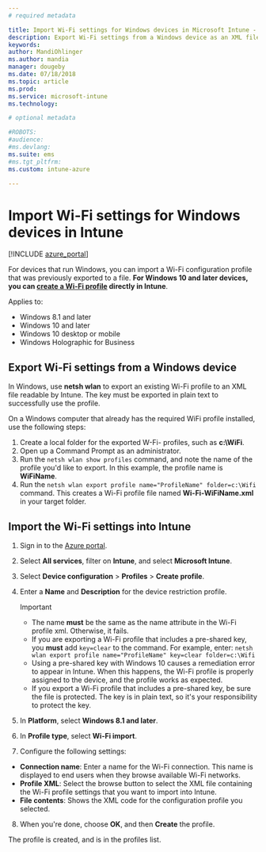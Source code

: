 ```yaml
---
# required metadata

title: Import Wi-Fi settings for Windows devices in Microsoft Intune - Azure | Microsoft Docs
description: Export Wi-Fi settings from a Windows device as an XML file using netsh wlan. Then, import this file in Intune to create a Wi-Fi profile for devices running Windows 8.1, Windows 10, and Windows Holographic for Business.
keywords:
author: MandiOhlinger
ms.author: mandia
manager: dougeby
ms.date: 07/18/2018
ms.topic: article
ms.prod:
ms.service: microsoft-intune
ms.technology:

# optional metadata

#ROBOTS:
#audience:
#ms.devlang:
ms.suite: ems
#ms.tgt_pltfrm:
ms.custom: intune-azure

---
```


# Import Wi-Fi settings for Windows devices in Intune

[!INCLUDE [azure_portal](./includes/azure_portal.md)]

For devices that run Windows, you can import a Wi-Fi configuration profile that was previously exported to a file. **For Windows 10 and later devices, you can [create a Wi-Fi profile](wi-fi-settings-windows.md) directly in Intune**.

Applies to:  
- Windows 8.1 and later
- Windows 10 and later
- Windows 10 desktop or mobile
- Windows Holographic for Business

## Export Wi-Fi settings from a Windows device

In Windows, use **netsh wlan** to export an existing Wi-Fi profile to an XML file readable by Intune. The key must be exported in plain text to successfully use the profile.

On a Windows computer that already has the required WiFi profile installed, use the following steps:

1. Create a local folder for the exported W-Fi- profiles, such as **c:\WiFi**.
2. Open up a Command Prompt as an administrator.
3. Run the `netsh wlan show profiles` command, and note the name of the profile you'd like to export. In this example, the profile name is **WiFiName**.
4. Run the `netsh wlan export profile name="ProfileName" folder=c:\Wifi` command. This creates a Wi-Fi profile file named **Wi-Fi-WiFiName.xml** in your target folder.

## Import the Wi-Fi settings into Intune

1. Sign in to the [Azure portal](https://portal.azure.com).
2. Select **All services**, filter on **Intune**, and select **Microsoft Intune**.
3. Select **Device configuration** > **Profiles** > **Create profile**.
4. Enter a **Name** and **Description** for the device restriction profile.

    > [!IMPORTANT]
    > - The name **must** be the same as the name attribute in the Wi-Fi profile xml. Otherwise, it fails.
    > - If you are exporting a Wi-Fi profile that includes a pre-shared key, you **must** add `key=clear` to the command. For example, enter:
    >    `netsh wlan export profile name="ProfileName" key=clear folder=c:\Wifi`
    > - Using a pre-shared key with Windows 10 causes a remediation error to appear in Intune. When this happens, the Wi-Fi profile is properly assigned to the device, and the profile works as expected.
    > - If you export a Wi-Fi profile that includes a pre-shared key, be sure the file is protected. The key is in plain text, so it's your responsibility to protect the key.

5. In **Platform**, select **Windows 8.1 and later**.
6. In **Profile type**, select **Wi-Fi import**.
7. Configure the following settings:
  - **Connection name**: Enter a name for the Wi-Fi connection. This name is displayed to end users when they browse available Wi-Fi networks.
  - **Profile XML**: Select the browse button to select the XML file containing the Wi-Fi profile settings that you want to import into Intune.
  - **File contents**: Shows the XML code for the configuration profile you selected.
8. When you're done, choose **OK**, and then **Create** the profile.

The profile is created, and is in the profiles list.
